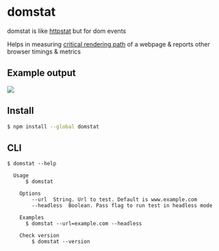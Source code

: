 # domstat

domstat is like [httpstat](https://github.com/reorx/httpstat) but for dom events

Helps in measuring [critical rendering path](https://web.dev/critical-rendering-path-measure-crp/) of a webpage & reports other browser timings & metrics

## Example output

![](https://i.ibb.co/NsFkC54/Screenshot-2022-06-26-at-00-07-39.png)

## Install

```bash
$ npm install --global domstat
```


## CLI

```
$ domstat --help

  Usage
	  $ domstat
	
	Options
		--url  String. Url to test. Default is www.example.com
		--headless  Boolean. Pass flag to run test in headless mode

	Examples
	  $ domstat --url=example.com --headless

	Check version
		$ domstat --version

```
